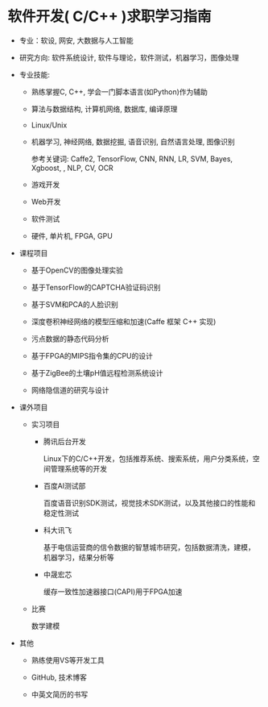 #	软件开发( C/C++ )求职学习指南

*	专业：软设, 网安, 大数据与人工智能

*	研究方向: 软件系统设计, 软件与理论，软件测试，机器学习，图像处理

*	专业技能:

	*	熟练掌握C, C++, 学会一门脚本语言(如Python)作为辅助

	*	算法与数据结构, 计算机网络, 数据库, 编译原理

	*	Linux/Unix

	*	机器学习, 神经网络, 数据挖掘, 语音识别, 自然语言处理, 图像识别

		参考关键词: Caffe2, TensorFlow, CNN, RNN, LR, SVM, Bayes, Xgboost, , NLP, CV, OCR

	*	游戏开发

	*	Web开发

	*	软件测试

	*	硬件, 单片机, FPGA, GPU

*	课程项目

	*	基于OpenCV的图像处理实验

	*	基于TensorFlow的CAPTCHA验证码识别

	*	基于SVM和PCA的人脸识别

	*	深度卷积神经网络的模型压缩和加速(Caffe 框架 C++ 实现)

	*	污点数据的静态代码分析

	*	基于FPGA的MIPS指令集的CPU的设计

	*	基于ZigBee的土壤pH值远程检测系统设计

	*	网络隐信道的研究与设计

*	课外项目

	*	实习项目

		*	腾讯后台开发

			Linux下的C/C++开发，包括推荐系统、搜索系统，用户分类系统，空间管理系统等的开发

		*	百度AI测试部

			百度语音识别SDK测试，视觉技术SDK测试，以及其他接口的性能和稳定性测试

		*	科大讯飞

			基于电信运营商的信令数据的智慧城市研究，包括数据清洗，建模，机器学习，结果分析等

		*	中晟宏芯

			缓存一致性加速器接口(CAPI)用于FPGA加速

	*	比赛

		数学建模

*	其他

	*	熟练使用VS等开发工具

	*	GitHub, 技术博客

	*	中英文简历的书写
